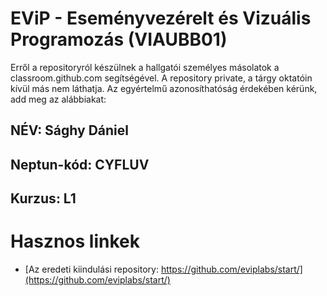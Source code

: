 # EViP - Eseményvezérelt és Vizuális Programozás (VIAUBB01)

Erről a repositoryról készülnek a hallgatói személyes másolatok a classroom.github.com segítségével.
A repository private, a tárgy oktatóin kívül más nem láthatja.
Az egyértelmű azonosíthatóság érdekében kérünk, add meg az alábbiakat:

## NÉV: Sághy Dániel
## Neptun-kód: CYFLUV
## Kurzus: L1

# Hasznos linkek 

- [Az eredeti kiindulási repository: https://github.com/eviplabs/start/](https://github.com/eviplabs/start/)
